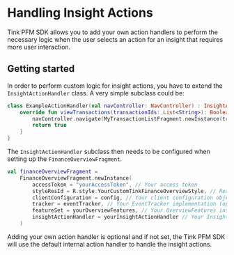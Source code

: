 # Handling Insight Actions

Tink PFM SDK allows you to add your own action handlers to perform the necessary logic when the user selects an action for an insight that requires more user interaction.

## Getting started
In order to perform custom logic for insight actions, you have to extend the `InsightActionHandler` class. A very simple subclass could be:

```kotlin 
class ExampleActionHandler(val navController: NavController) : InsightActionHandler() {
    override fun viewTransactions(transactionIds: List<String>): Boolean {
        navController.navigate(MyTransactionListFragment.newInstance(transactionIds))
        return true
    }
}
```

The `InsightActionHandler` subclass then needs to be configured when setting up the `FinanceOverviewFragment`.

```kotlin
val financeOverviewFragment = 
    FinanceOverviewFragment.newInstance(
        accessToken = "yourAccessToken", // Your access token
        styleResId = R.style.YourCustomTinkFinanceOverviewStyle, // Resource ID of your style that extends TinkFinanceOverviewStyle
        clientConfiguration = config, // Your client configuration object
        tracker = eventTracker, // Your EventTracker implementation (optional)
        featureSet = yourOverviewFeatures, // Your OverviewFeatures instance (optional)
        insightActionHandler = yourInsightActionHandler // Your InsightActionHandler subclass
    )
```

Adding your own action handler is optional and if not set, the Tink PFM SDK will use the default internal action handler to handle the insight actions.
